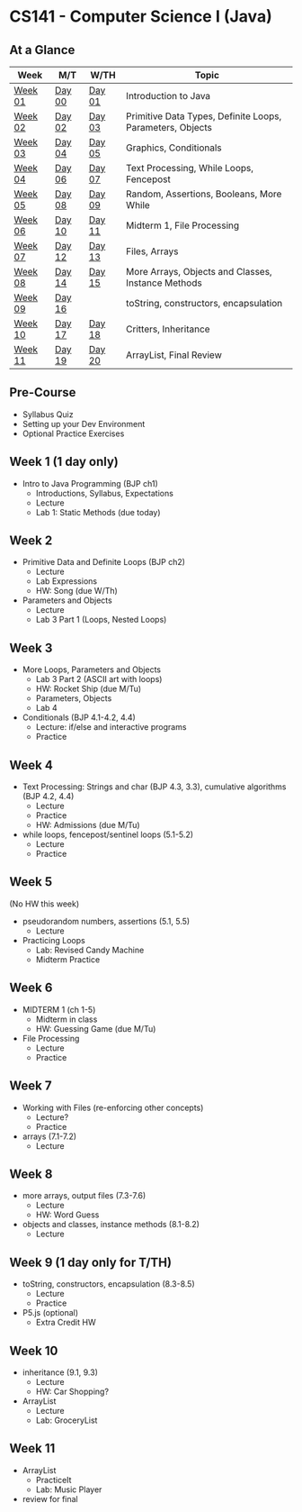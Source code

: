 # CS141 - Computer Science I (Java)

## At a Glance

| Week  | M/T | W/TH | Topic
|-------|-----|------|-------
| [Week 01](#week-1) | [Day 00](day-by-day/day00.md) | [Day 01](day-by-day/day01.md) | Introduction to Java
| [Week 02](#week-2) | [Day 02](day-by-day/day02.md) | [Day 03](day-by-day/day03.md) | Primitive Data Types, Definite Loops, Parameters, Objects | [Day 02](day-by-day/day02.md) | [Day 03](day-by-day/day03.md)
| [Week 03](#week-3) | [Day 04](day-by-day/day04.md) | [Day 05](day-by-day/day05.md) | Graphics, Conditionals
| [Week 04](#week-4) | [Day 06](day-by-day/day06.md) | [Day 07](day-by-day/day07.md) | Text Processing, While Loops, Fencepost
| [Week 05](#week-5) | [Day 08](day-by-day/day08.md) | [Day 09](day-by-day/day09.md) | Random, Assertions, Booleans, More While
| [Week 06](#week-6) | [Day 10](day-by-day/day10.md) | [Day 11](day-by-day/day11.md) | Midterm 1, File Processing
| [Week 07](#week-7) | [Day 12](day-by-day/day12.md) | [Day 13](day-by-day/day13.md) | Files, Arrays
| [Week 08](#week-8) | [Day 14](day-by-day/day14.md) | [Day 15](day-by-day/day15.md) | More Arrays, Objects and Classes, Instance Methods
| [Week 09](#week-9) | [Day 16](day-by-day/day16.md) | | toString, constructors, encapsulation
| [Week 10](#week-10) | [Day 17](day-by-day/day17.md) | [Day 18](day-by-day/day18.md) | Critters, Inheritance
| [Week 11](#week-11) | [Day 19](day-by-day/day19.md) | [Day 20](day-by-day/day20.md) | ArrayList, Final Review

## Pre-Course
- Syllabus Quiz
- Setting up your Dev Environment
- Optional Practice Exercises

## Week 1 (1 day only)
- Intro to Java Programming (BJP ch1)
  - Introductions, Syllabus, Expectations
  - Lecture
  - Lab 1: Static Methods (due today)

## Week 2
- Primitive Data and Definite Loops (BJP ch2)
  - Lecture
  - Lab Expressions
  - HW: Song (due W/Th)
- Parameters and Objects
  - Lecture
  - Lab 3 Part 1 (Loops, Nested Loops)

## Week 3
- More Loops, Parameters and Objects
  - Lab 3 Part 2 (ASCII art with loops)
  - HW: Rocket Ship (due M/Tu)
  - Parameters, Objects
  - Lab 4
- Conditionals (BJP 4.1-4.2, 4.4)
  - Lecture: if/else and interactive programs
  - Practice

## Week 4
- Text Processing: Strings and char (BJP 4.3, 3.3), cumulative algorithms (BJP 4.2, 4.4)
  - Lecture
  - Practice
  - HW: Admissions (due M/Tu)
- while loops, fencepost/sentinel loops (5.1-5.2)
  - Lecture
  - Practice

## Week 5
(No HW this week)
- pseudorandom numbers, assertions (5.1, 5.5)
  - Lecture
- Practicing Loops
  - Lab: Revised Candy Machine
  - Midterm Practice

## Week 6
- MIDTERM 1 (ch 1-5)
  - Midterm in class
  - HW: Guessing Game (due M/Tu)
- File Processing
  - Lecture
  - Practice

## Week 7
- Working with Files (re-enforcing other concepts)
  - Lecture?
  - Practice
- arrays (7.1-7.2)
  - Lecture

## Week 8
- more arrays, output files (7.3-7.6)
  - Lecture
  - HW: Word Guess
- objects and classes, instance methods (8.1-8.2)
  - Lecture

## Week 9 (1 day only for T/TH)
- toString, constructors, encapsulation (8.3-8.5)
  - Lecture
  - Practice
- P5.js (optional)
  - Extra Credit HW

## Week 10
- inheritance (9.1, 9.3)
  - Lecture
  - HW: Car Shopping?
- ArrayList
  - Lecture
  - Lab: GroceryList

## Week 11
- ArrayList
  - PracticeIt
  - Lab: Music Player
- review for final
